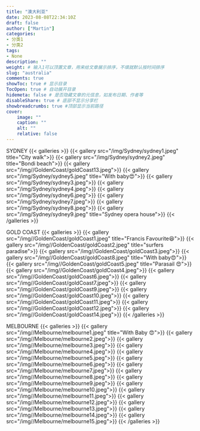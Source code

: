 ```yaml
---
title: "澳大利亚"
date: 2023-08-08T22:34:10Z
draft: false
author: ["Martin"]
categories: 
- 分类1
- 分类2
tags: 
- None
description: ""
weight: # 输入1可以顶置文章，用来给文章展示排序，不填就默认按时间排序
slug: "australia"
comments: true
showToc: true # 显示目录
TocOpen: true # 自动展开目录
hidemeta: false # 是否隐藏文章的元信息，如发布日期、作者等
disableShare: true # 底部不显示分享栏
showbreadcrumbs: true #顶部显示当前路径
cover:
    image: ""
    caption: ""
    alt: ""
    relative: false
---
```


SYDNEY
{{< galleries >}}
{{< gallery src="/img/Sydney/sydney1.jpeg" title="City walk">}}
{{< gallery src="/img/Sydney/sydney2.jpeg" title="Bondi beach">}}
{{< gallery src="/img//GoldenCoast/goldCoast13.jpeg">}}
{{< gallery src="/img/Sydney/sydney5.jpeg" title="With baby😍">}}
{{< gallery src="/img/Sydney/sydney3.jpeg">}}
{{< gallery src="/img/Sydney/sydney4.jpeg">}}
{{< gallery src="/img/Sydney/sydney6.jpeg">}}
{{< gallery src="/img/Sydney/sydney7.jpeg">}}
{{< gallery src="/img/Sydney/sydney8.jpeg">}}
{{< gallery src="/img/Sydney/sydney9.jpeg" title="Sydney opera house">}}
{{< /galleries >}}

GOLD COAST
{{< galleries >}}
{{< gallery src="/img//GoldenCoast/goldCoast1.jpeg" title="Francis Favourite😆">}}
{{< gallery src="/img//GoldenCoast/goldCoast2.jpeg" title="surfers paradise">}}
{{< gallery src="/img//GoldenCoast/goldCoast3.jpeg">}}
{{< gallery src="/img//GoldenCoast/goldCoast8.jpeg" title="With baby😍">}}
{{< gallery src="/img//GoldenCoast/goldCoast5.jpeg" title="Parasail 😍">}}
{{< gallery src="/img//GoldenCoast/goldCoast4.jpeg">}}
{{< gallery src="/img//GoldenCoast/goldCoast6.jpeg">}}
{{< gallery src="/img//GoldenCoast/goldCoast7.jpeg">}}
{{< gallery src="/img//GoldenCoast/goldCoast9.jpeg">}}
{{< gallery src="/img//GoldenCoast/goldCoast10.jpeg">}}
{{< gallery src="/img//GoldenCoast/goldCoast11.jpeg">}}
{{< gallery src="/img//GoldenCoast/goldCoast12.jpeg">}}
{{< gallery src="/img//GoldenCoast/goldCoast14.jpeg">}}
{{< /galleries >}}

MELBOURNE
{{< galleries >}}
{{< gallery src="/img//Melbourne/melbourne1.jpeg" title="With Baby 😍">}}
{{< gallery src="/img//Melbourne/melbourne2.jpeg">}}
{{< gallery src="/img//Melbourne/melbourne3.jpeg">}}
{{< gallery src="/img//Melbourne/melbourne4.jpeg">}}
{{< gallery src="/img//Melbourne/melbourne5.jpeg">}}
{{< gallery src="/img//Melbourne/melbourne6.jpeg">}}
{{< gallery src="/img//Melbourne/melbourne7.jpeg">}}
{{< gallery src="/img//Melbourne/melbourne8.jpeg">}}
{{< gallery src="/img//Melbourne/melbourne9.jpeg">}}
{{< gallery src="/img//Melbourne/melbourne10.jpeg">}}
{{< gallery src="/img//Melbourne/melbourne11.jpeg">}}
{{< gallery src="/img//Melbourne/melbourne12.jpeg">}}
{{< gallery src="/img//Melbourne/melbourne13.jpeg">}}
{{< gallery src="/img//Melbourne/melbourne14.jpeg">}}
{{< gallery src="/img//Melbourne/melbourne15.jpeg">}}
{{< /galleries >}}